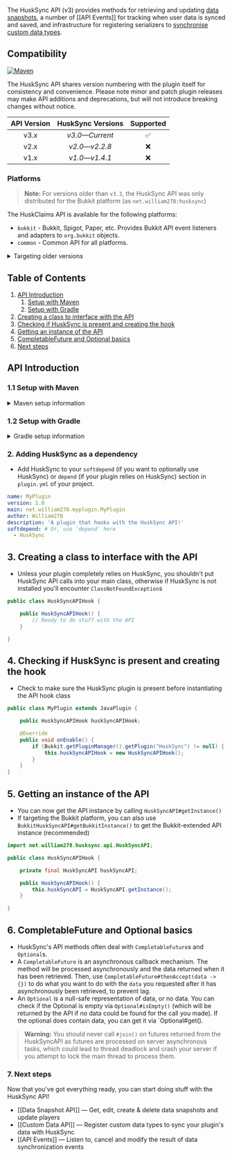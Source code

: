 The HuskSync API (v3) provides methods for retrieving and updating [data snapshots](Data-Snapshot-API), a number of [[API Events]] for tracking when user data is synced and saved, and infrastructure for registering serializers to [synchronise custom data types](Custom-Data-API).

## Compatibility
[![Maven](https://repo.william278.net/api/badge/latest/releases/net/william278/husksync/husksync-common?color=00fb9a&name=Maven&prefix=v)](https://repo.william278.net/#/releases/net/william278/husksync/)

The HuskSync API shares version numbering with the plugin itself for consistency and convenience. Please note minor and patch plugin releases may make API additions and deprecations, but will not introduce breaking changes without notice.

| API Version |  HuskSync Versions   | Supported |
|:-----------:|:--------------------:|:---------:|
|    v3.x     | _v3.0&mdash;Current_ |     ✅     |
|    v2.x     | _v2.0&mdash;v2.2.8_  |     ❌     |
|    v1.x     | _v1.0&mdash;v1.4.1_  |    ❌️     |

### Platforms
> **Note:** For versions older than `v3.3`, the HuskSync API was only distributed for the Bukkit platform (as `net.william278:husksync`) 

The HuskClaims API is available for the following platforms:

* `bukkit` - Bukkit, Spigot, Paper, etc. Provides Bukkit API event listeners and adapters to `org.bukkit` objects.
* `common` - Common API for all platforms.


<details>
<summary>Targeting older versions</summary>

* The HuskSync API was only distributed for the Bukkit module prior to `v3.3`; the artifact ID was `net.william278:husksync` instead of `net.william278.husksync:husksync-PLATFORM`. 
* HuskSync versions prior to `v2.2.5` are distributed on [JitPack](https://jitpack.io/#/net/william278/HuskSync), and you will need to use the `https://jitpack.io` repository instead.
</details>

## Table of Contents
1. [API Introduction](#api-introduction)
    1. [Setup with Maven](#11-setup-with-maven)
    2. [Setup with Gradle](#12-setup-with-gradle)
2. [Creating a class to interface with the API](#3-creating-a-class-to-interface-with-the-api)
3. [Checking if HuskSync is present and creating the hook](#4-checking-if-husksync-is-present-and-creating-the-hook)
4. [Getting an instance of the API](#5-getting-an-instance-of-the-api)
5. [CompletableFuture and Optional basics](#6-completablefuture-and-optional-basics)
6. [Next steps](#7-next-steps)

## API Introduction
### 1.1 Setup with Maven
<details>
<summary>Maven setup information</summary>

Add the repository to your `pom.xml` as per below. You can alternatively specify `/snapshots` for the repository containing the latest development builds (not recommended).
```xml
<repositories>
    <repository>
        <id>william278.net</id>
        <url>https://repo.william278.net/releases</url>
    </repository>
</repositories>
```
Add the dependency to your `pom.xml` as per below. Replace `VERSION` with the latest version of HuskSync (without the v): ![Latest version](https://img.shields.io/github/v/tag/WiIIiam278/HuskSync?color=%23282828&label=%20&style=flat-square)
```xml
<dependency>
    <groupId>net.william278.husksync</groupId>
    <artifactId>husksync-PLATFORM</artifactId>
    <version>VERSION</version>
    <scope>provided</scope>
</dependency>
```
</details>

### 1.2 Setup with Gradle
<details>
<summary>Gradle setup information</summary>

Add the dependency as per below to your `build.gradle`. You can alternatively specify `/snapshots` for the repository containing the latest development builds (not recommended).
```groovy
allprojects {
	repositories {
		maven { url 'https://repo.william278.net/releases' }
	}
}
```
Add the dependency as per below. Replace `VERSION` with the latest version of HuskSync (without the v): ![Latest version](https://img.shields.io/github/v/tag/WiIIiam278/HuskSync?color=%23282828&label=%20&style=flat-square)

```groovy
dependencies {
    compileOnly 'net.william278.husksync:husksync-PLATFORM:VERSION'
}
```
</details>

### 2. Adding HuskSync as a dependency
- Add HuskSync to your `softdepend` (if you want to optionally use HuskSync) or `depend` (if your plugin relies on HuskSync) section in `plugin.yml` of your project.

```yaml
name: MyPlugin
version: 1.0
main: net.william278.myplugin.MyPlugin
author: William278
description: 'A plugin that hooks with the HuskSync API!'
softdepend: # Or, use 'depend' here
  - HuskSync
```

## 3. Creating a class to interface with the API
- Unless your plugin completely relies on HuskSync, you shouldn't put HuskSync API calls into your main class, otherwise if HuskSync is not installed you'll encounter `ClassNotFoundException`s

```java
public class HuskSyncAPIHook {

    public HuskSyncAPIHook() {
        // Ready to do stuff with the API
    }

}
```
## 4. Checking if HuskSync is present and creating the hook
- Check to make sure the HuskSync plugin is present before instantiating the API hook class

```java
public class MyPlugin extends JavaPlugin {

    public HuskSyncAPIHook huskSyncAPIHook;

    @Override
    public void onEnable() {
        if (Bukkit.getPluginManager().getPlugin("HuskSync") != null) {
            this.huskSyncAPIHook = new HuskSyncAPIHook();
        }
    }
}
```

## 5. Getting an instance of the API
- You can now get the API instance by calling `HuskSyncAPI#getInstance()`
- If targeting the Bukkit platform, you can also use `BukkitHuskSyncAPI#getBukkitInstance()` to get the Bukkit-extended API instance (recommended)

```java
import net.william278.husksync.api.HuskSyncAPI;

public class HuskSyncAPIHook {

    private final HuskSyncAPI huskSyncAPI;

    public HuskSyncAPIHook() {
        this.huskSyncAPI = HuskSyncAPI.getInstance();
    }

}
```

## 6. CompletableFuture and Optional basics
- HuskSync's API methods often deal with `CompletableFuture`s and `Optional`s.
- A `CompletableFuture` is an asynchronous callback mechanism. The method will be processed asynchronously and the data returned when it has been retrieved. Then, use `CompletableFuture#thenAccept(data -> {})` to do what you want to do with the `data` you requested after it has asynchronously been retrieved, to prevent lag.
- An `Optional` is a null-safe representation of data, or no data. You can check if the Optional is empty via `Optional#isEmpty()` (which will be returned by the API if no data could be found for the call you made). If the optional does contain data, you can get it via `Optional#get().

> **Warning:** You should never call `#join()` on futures returned from the HuskSyncAPI as futures are processed on server asynchronous tasks, which could lead to thread deadlock and crash your server if you attempt to lock the main thread to process them.

### 7. Next steps
Now that you've got everything ready, you can start doing stuff with the HuskSync API!
- [[Data Snapshot API]] &mdash; Get, edit, create & delete data snapshots and update players
- [[Custom Data API]] &mdash; Register custom data types to sync your plugin's data with HuskSync
- [[API Events]] &mdash; Listen to, cancel and modify the result of data synchronization events